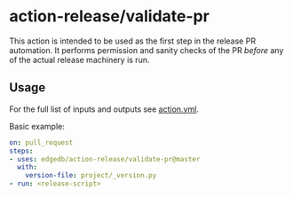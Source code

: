 # action-release/validate-pr

This action is intended to be used as the first step in the release PR
automation.  It performs permission and sanity checks of the PR _before_
any of the actual release machinery is run.

## Usage

For the full list of inputs and outputs see [action.yml](action.yml).

Basic example:

```yaml
on: pull_request
steps:
- uses: edgedb/action-release/validate-pr@master
  with:
    version-file: project/_version.py
- run: <release-script>
```
